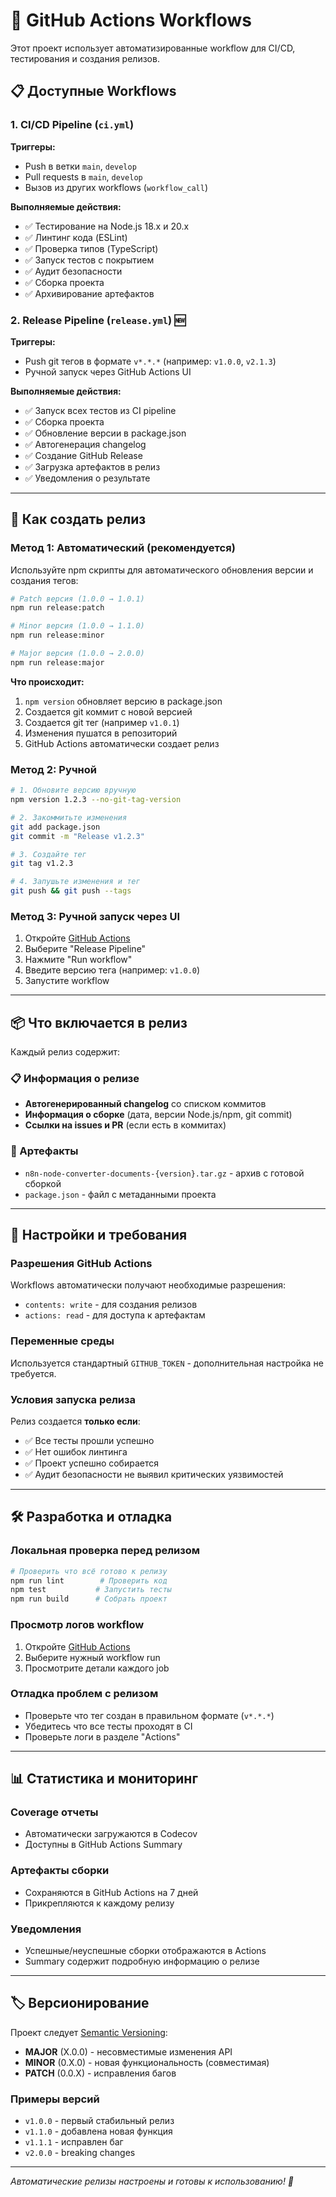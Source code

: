 # 🚀 GitHub Actions Workflows

Этот проект использует автоматизированные workflow для CI/CD, тестирования и создания релизов.

## 📋 Доступные Workflows

### 1. CI/CD Pipeline (`ci.yml`)
**Триггеры:**
- Push в ветки `main`, `develop`
- Pull requests в `main`, `develop`
- Вызов из других workflows (`workflow_call`)

**Выполняемые действия:**
- ✅ Тестирование на Node.js 18.x и 20.x
- ✅ Линтинг кода (ESLint)
- ✅ Проверка типов (TypeScript)
- ✅ Запуск тестов с покрытием
- ✅ Аудит безопасности
- ✅ Сборка проекта
- ✅ Архивирование артефактов

### 2. Release Pipeline (`release.yml`) 🆕
**Триггеры:**
- Push git тегов в формате `v*.*.*` (например: `v1.0.0`, `v2.1.3`)
- Ручной запуск через GitHub Actions UI

**Выполняемые действия:**
- ✅ Запуск всех тестов из CI pipeline
- ✅ Сборка проекта
- ✅ Обновление версии в package.json
- ✅ Автогенерация changelog
- ✅ Создание GitHub Release
- ✅ Загрузка артефактов в релиз
- ✅ Уведомления о результате

---

## 🎯 Как создать релиз

### Метод 1: Автоматический (рекомендуется)
Используйте npm скрипты для автоматического обновления версии и создания тегов:

```bash
# Patch версия (1.0.0 → 1.0.1)
npm run release:patch

# Minor версия (1.0.0 → 1.1.0)  
npm run release:minor

# Major версия (1.0.0 → 2.0.0)
npm run release:major
```

**Что происходит:**
1. `npm version` обновляет версию в package.json
2. Создается git коммит с новой версией
3. Создается git тег (например `v1.0.1`)
4. Изменения пушатся в репозиторий
5. GitHub Actions автоматически создает релиз

### Метод 2: Ручной
```bash
# 1. Обновите версию вручную
npm version 1.2.3 --no-git-tag-version

# 2. Закоммитьте изменения
git add package.json
git commit -m "Release v1.2.3"

# 3. Создайте тег
git tag v1.2.3

# 4. Запушьте изменения и тег
git push && git push --tags
```

### Метод 3: Ручной запуск через UI
1. Откройте [GitHub Actions](../../actions)
2. Выберите "Release Pipeline"
3. Нажмите "Run workflow"
4. Введите версию тега (например: `v1.0.0`)
5. Запустите workflow

---

## 📦 Что включается в релиз

Каждый релиз содержит:

### 📋 Информация о релизе
- **Автогенерированный changelog** со списком коммитов
- **Информация о сборке** (дата, версии Node.js/npm, git commit)
- **Ссылки на issues и PR** (если есть в коммитах)

### 📁 Артефакты
- `n8n-node-converter-documents-{version}.tar.gz` - архив с готовой сборкой
- `package.json` - файл с метаданными проекта

---

## 🔧 Настройки и требования

### Разрешения GitHub Actions
Workflows автоматически получают необходимые разрешения:
- `contents: write` - для создания релизов
- `actions: read` - для доступа к артефактам

### Переменные среды
Используется стандартный `GITHUB_TOKEN` - дополнительная настройка не требуется.

### Условия запуска релиза
Релиз создается **только если**:
- ✅ Все тесты прошли успешно
- ✅ Нет ошибок линтинга
- ✅ Проект успешно собирается
- ✅ Аудит безопасности не выявил критических уязвимостей

---

## 🛠️ Разработка и отладка

### Локальная проверка перед релизом
```bash
# Проверить что всё готово к релизу
npm run lint        # Проверить код
npm test           # Запустить тесты  
npm run build      # Собрать проект
```

### Просмотр логов workflow
1. Откройте [GitHub Actions](../../actions)
2. Выберите нужный workflow run
3. Просмотрите детали каждого job

### Отладка проблем с релизом
- Проверьте что тег создан в правильном формате (`v*.*.*`)
- Убедитесь что все тесты проходят в CI
- Проверьте логи в разделе "Actions"

---

## 📊 Статистика и мониторинг

### Coverage отчеты
- Автоматически загружаются в Codecov
- Доступны в GitHub Actions Summary

### Артефакты сборки  
- Сохраняются в GitHub Actions на 7 дней
- Прикрепляются к каждому релизу

### Уведомления
- Успешные/неуспешные сборки отображаются в Actions
- Summary содержит подробную информацию о релизе

---

## 🏷️ Версионирование

Проект следует [Semantic Versioning](https://semver.org/):

- **MAJOR** (X.0.0) - несовместимые изменения API
- **MINOR** (0.X.0) - новая функциональность (совместимая)  
- **PATCH** (0.0.X) - исправления багов

### Примеры версий
- `v1.0.0` - первый стабильный релиз
- `v1.1.0` - добавлена новая функция
- `v1.1.1` - исправлен баг
- `v2.0.0` - breaking changes

---

*Автоматические релизы настроены и готовы к использованию! 🎉* 